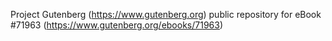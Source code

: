 Project Gutenberg (https://www.gutenberg.org) public repository
for eBook #71963 (https://www.gutenberg.org/ebooks/71963)
